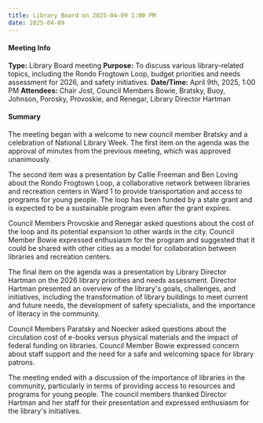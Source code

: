 ```yaml
---
title: Library Board on 2025-04-09 1:00 PM
date: 2025-04-09
---
```

#### Meeting Info
**Type:** Library Board meeting
**Purpose:** To discuss various library-related topics, including the Rondo Frogtown Loop, budget priorities and needs assessment for 2026, and safety initiatives.
**Date/Time:** April 9th, 2025, 1:00 PM
**Attendees:** Chair Jost, Council Members Bowie, Bratsky, Buoy, Johnson, Porosky, Provoskie, and Renegar, Library Director Hartman

#### Summary
The meeting began with a welcome to new council member Bratsky and a celebration of National Library Week. The first item on the agenda was the approval of minutes from the previous meeting, which was approved unanimously.

The second item was a presentation by Callie Freeman and Ben Loving about the Rondo Frogtown Loop, a collaborative network between libraries and recreation centers in Ward 1 to provide transportation and access to programs for young people. The loop has been funded by a state grant and is expected to be a sustainable program even after the grant expires.

Council Members Provoskie and Renegar asked questions about the cost of the loop and its potential expansion to other wards in the city. Council Member Bowie expressed enthusiasm for the program and suggested that it could be shared with other cities as a model for collaboration between libraries and recreation centers.

The final item on the agenda was a presentation by Library Director Hartman on the 2026 library priorities and needs assessment. Director Hartman presented an overview of the library's goals, challenges, and initiatives, including the transformation of library buildings to meet current and future needs, the development of safety specialists, and the importance of literacy in the community.

Council Members Paratsky and Noecker asked questions about the circulation cost of e-books versus physical materials and the impact of federal funding on libraries. Council Member Bowie expressed concern about staff support and the need for a safe and welcoming space for library patrons.

The meeting ended with a discussion of the importance of libraries in the community, particularly in terms of providing access to resources and programs for young people. The council members thanked Director Hartman and her staff for their presentation and expressed enthusiasm for the library's initiatives.

